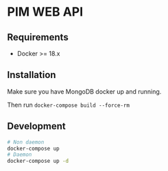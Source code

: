 # PIM WEB API

## Requirements

- Docker >= 18.x

## Installation

Make sure you have MongoDB docker up and running.

Then run `docker-compose build --force-rm`

## Development

```bash
# Non daemon
docker-compose up
# Daemon
docker-compose up -d
```

